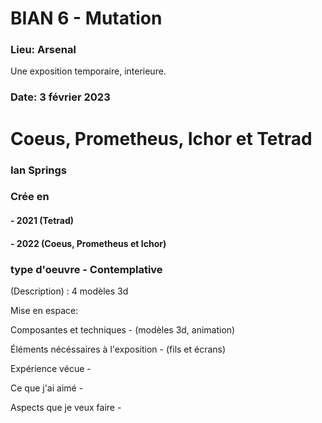 # BIAN 6 - Mutation

### Lieu: Arsenal

Une exposition temporaire, interieure.

### Date: 3 février 2023

# Coeus, Prometheus, Ichor et Tetrad

### **Ian Springs**

### Crée en 
#### - 2021 (Tetrad)
#### - 2022 (Coeus, Prometheus et Ichor)

### type d'oeuvre - Contemplative

(Description) :  4 modèles 3d 

Mise en espace: 

Composantes et techniques - (modèles 3d, animation)

Éléments nécéssaires à l'exposition - (fils et écrans)

Expérience vécue - 

Ce que j'ai aimé - 

Aspects que je veux faire - 
